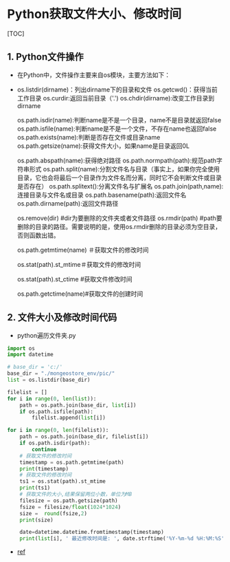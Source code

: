 # Python获取文件大小、修改时间

[TOC]

## 1. Python文件操作

- 在Python中，文件操作主要来自os模块，主要方法如下：

- os.listdir(dirname)：列出dirname下的目录和文件
  os.getcwd()：获得当前工作目录
  os.curdir:返回当前目录（'.')
  os.chdir(dirname):改变工作目录到dirname

  os.path.isdir(name):判断name是不是一个目录，name不是目录就返回false
  os.path.isfile(name):判断name是不是一个文件，不存在name也返回false
  os.path.exists(name):判断是否存在文件或目录name
  os.path.getsize(name):获得文件大小，如果name是目录返回0L

  os.path.abspath(name):获得绝对路径
  os.path.normpath(path):规范path字符串形式
  os.path.split(name):分割文件名与目录（事实上，如果你完全使用目录，它也会将最后一个目录作为文件名而分离，同时它不会判断文件或目录是否存在）
  os.path.splitext():分离文件名与扩展名
  os.path.join(path,name):连接目录与文件名或目录
  os.path.basename(path):返回文件名
  os.path.dirname(path):返回文件路径

  os.remove(dir) #dir为要删除的文件夹或者文件路径
  os.rmdir(path) #path要删除的目录的路径。需要说明的是，使用os.rmdir删除的目录必须为空目录，否则函数出错。

  os.path.getmtime(name) ＃获取文件的修改时间 

  os.stat(path).st_mtime＃获取文件的修改时间

  os.stat(path).st_ctime #获取文件修改时间

  os.path.getctime(name)#获取文件的创建时间

## 2. 文件大小及修改时间代码

- python遍历文件夹.py

```python
import os
import datetime

# base_dir = 'c:/'
base_dir = "./mongeostore_env/pic/"
list = os.listdir(base_dir)

filelist = []
for i in range(0, len(list)):
    path = os.path.join(base_dir, list[i])
    if os.path.isfile(path):
        filelist.append(list[i])

for i in range(0, len(filelist)):
    path = os.path.join(base_dir, filelist[i])
    if os.path.isdir(path):
        continue
    # 获取文件的修改时间
    timestamp = os.path.getmtime(path)
    print(timestamp)
    # 获取文件的修改时间
    ts1 = os.stat(path).st_mtime
    print(ts1)
    # 获取文件的大小,结果保留两位小数，单位为MB
    filesize = os.path.getsize(path)
    fsize = filesize/float(1024*1024)
    size =  round(fsize,2)
    print(size)

    date=datetime.datetime.fromtimestamp(timestamp)
    print(list[i], ' 最近修改时间是: ', date.strftime('%Y-%m-%d %H:%M:%S'))
```



- [ref](https://blog.csdn.net/weixin_41738417/article/details/103126467?utm_medium=distribute.pc_relevant.none-task-blog-baidujs_title-2&spm=1001.2101.3001.4242)

